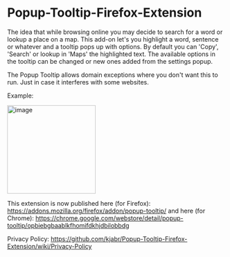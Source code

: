 # Popup-Tooltip-Firefox-Extension

The idea that while browsing online you may decide to search for a word or lookup a place on a map. This add-on let's you highlight a word, sentence or whatever and a tooltip pops up with options. By default you can 'Copy', 'Search' or lookup in 'Maps' the highlighted text. The available options in the tooltip can be changed or new ones added from the settings popup.

The Popup Tooltip allows domain exceptions where you don't want this to run. Just in case it interferes with some websites.

Example:

<img width="204" alt="image" src="https://user-images.githubusercontent.com/13355897/147902456-3b3de21c-692b-4171-bf29-04540b7d251c.png">

This extension is now published here (for Firefox): https://addons.mozilla.org/firefox/addon/popup-tooltip/
and here (for Chrome): https://chrome.google.com/webstore/detail/popup-tooltip/opbiebgbaablkfhomifdkhjdbilobbdg

Privacy Policy:
https://github.com/kjabr/Popup-Tooltip-Firefox-Extension/wiki/Privacy-Policy
